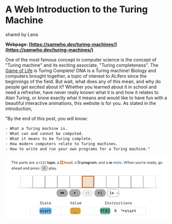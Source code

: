 # A Web Introduction to the Turing Machine
shared by Lana

**Webpage: [https://samwho.dev/turing-machines/](https://samwho.dev/turing-machines/)**

One of the most famous concept in computer science is the concept of "Turing machine" and its exciting associate, "Turing completeness". The [Game of Life](http://game-of-life.daneaiulian.com/index.php) is Turing Complete! DNA is a Turing machine! Biology and computers brought together, a topic of interest to ALifers since the beginnings of the field. But wait, what does any of this mean, and why do people get excited about it? Whether you learned about it in school and need a refresher, have never really known what it is and how it relates to Alan Turing, or know exactly what it means and would like to have fun with a beautiful interactive animations, this website is for you. As stated in the introduction,

"By the end of this post, you will know:

    - What a Turing machine is.
    - What can and cannot be computed.
    - What it means to be Turing complete.
    - How modern computers relate to Turing machines.
    - How to write and run your own programs for a Turing machine."

![screenshot showing an interactive Turing machine](images/turing-machine.png)
